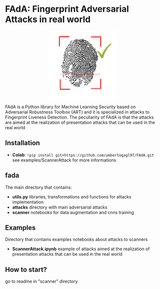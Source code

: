 # FAdA: Fingerprint Adversarial Attacks in real world
<p align="center">
  <img src="logo224.png" />
</p>
FAdA is a Python library for Machine Learning Security based on Adversarial Robustness Toolbox (ART) and it is specialized in attacks to Fingerprint Liveness Detection.
The peculiarity of FAdA is that the attacks are aimed at the realization of presentation attacks that can be used in the real world

## Installation
- **Colab**: ```!pip install git+https://github.com/umbertogagl97/FAdA.git```
see examples/ScannerAttack for more informations

## fada
The main directory that contains:
- **utils.py**
libraries, transformations and functions for attacks implementation
- **attacks**
directory with main adversarial attacks
- **scanner**
notebooks for data augmentation and cnns training

## Examples
Directory that contains examples notebooks about attacks to scanners
- **ScannerAttack.ipynb** example of attacks aimed at the realization of presentation attacks that can be used in the real world

## How to start?
go to readme in "scanner" directory
